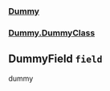 ### [Dummy](./Dummy.md 'Dummy')
### [Dummy.DummyClass](./Dummy-DummyClass.md 'Dummy.DummyClass')
## DummyField `field`
dummy
